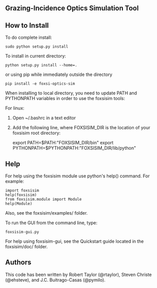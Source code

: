 Grazing-Incidence Optics Simulation Tool
----------------------------------------

How to Install
--------------
To do complete install:

    sudo python setup.py install

To install in current directory:

    python setup.py install --home=.

or using pip while immediately outside the directory

    pip install -e foxsi-optics-sim

When installing to local directory, you need to update PATH 
and PYTHONPATH variables in order to use the foxsisim tools:

For linux:
1. Open ~/.bashrc in a text editor
2. Add the following line, where FOXSISIM_DIR is the location of your foxsisim root directory:
   
    export PATH=$PATH:"FOXSISIM_DIR/bin"
    export PYTHONPATH=$PYTHONPATH:"FOXSISIM_DIR/lib/python"


Help
----
For help using the foxsisim module use python's help() command. 
For example:

    import foxsisim
    help(foxsisim)
    from foxsisim.module import Module
    help(Module)

Also, see the foxsisim/examples/ folder.

To run the GUI from the command line, type:
    
    foxsisim-gui.py

For help using foxsisim-gui, see the Quickstart guide located in the 
foxsisim/doc/ folder.

Authors
-------
This code has been written by Robert Taylor (@rtaylor), Steven Christe (@ehsteve),
and J.C. Buitrago-Casas (@pymilo).


